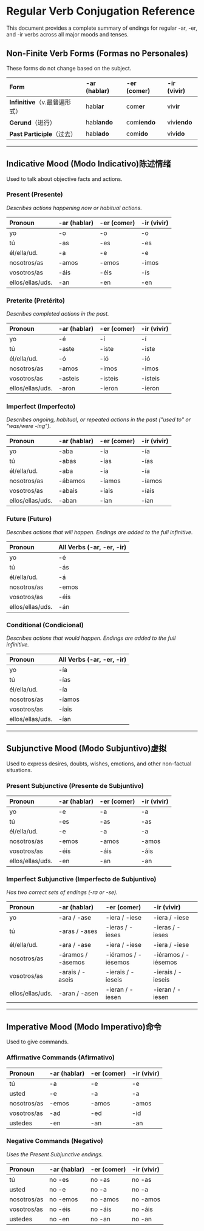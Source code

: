 # Regular Verb Conjugation Reference

This document provides a complete summary of endings for regular -ar, -er, and -ir verbs across all major moods and tenses.

## Non-Finite Verb Forms (Formas no Personales)

These forms do not change based on the subject.

| Form | -ar (hablar) | -er (comer) | -ir (vivir) |
| :--- | :--- | :--- | :--- |
| **Infinitive**（v.最普遍形式） | habl**ar** | com**er** | viv**ir** |
| **Gerund**（进行） | habl**ando** | com**iendo** | viv**iendo** |
| **Past Participle**（过去） | habl**ado** | com**ido** | viv**ido** |

---

## Indicative Mood (Modo Indicativo)陈述情绪

Used to talk about objective facts and actions.

### Present (Presente)

*Describes actions happening now or habitual actions.*

| Pronoun | -ar (hablar) | -er (comer) | -ir (vivir) |
| :--- | :--- | :--- | :--- |
| yo | -o | -o | -o |
| tú | -as | -es | -es |
| él/ella/ud. | -a | -e | -e |
| nosotros/as | -amos | -emos | -imos |
| vosotros/as | -áis | -éis | -ís |
| ellos/ellas/uds. | -an | -en | -en |

### Preterite (Pretérito)

*Describes completed actions in the past.*

| Pronoun | -ar (hablar) | -er (comer) | -ir (vivir) |
| :--- | :--- | :--- | :--- |
| yo | -é | -í | -í |
| tú | -aste | -iste | -iste |
| él/ella/ud. | -ó | -ió | -ió |
| nosotros/as | -amos | -imos | -imos |
| vosotros/as | -asteis | -isteis | -isteis |
| ellos/ellas/uds. | -aron | -ieron | -ieron |

### Imperfect (Imperfecto)

*Describes ongoing, habitual, or repeated actions in the past ("used to" or "was/were -ing").*

| Pronoun | -ar (hablar) | -er (comer) | -ir (vivir) |
| :--- | :--- | :--- | :--- |
| yo | -aba | -ía | -ía |
| tú | -abas | -ías | -ías |
| él/ella/ud. | -aba | -ía | -ía |
| nosotros/as | -ábamos | -íamos | -íamos |
| vosotros/as | -abais | -íais | -íais |
| ellos/ellas/uds. | -aban | -ían | -ían |

### Future (Futuro)

*Describes actions that will happen. Endings are added to the full infinitive.*

| Pronoun | All Verbs (-ar, -er, -ir) |
| :--- | :--- |
| yo | -é |
| tú | -ás |
| él/ella/ud. | -á |
| nosotros/as | -emos |
| vosotros/as | -éis |
| ellos/ellas/uds. | -án |

### Conditional (Condicional)

*Describes actions that would happen. Endings are added to the full infinitive.*

| Pronoun | All Verbs (-ar, -er, -ir) |
| :--- | :--- |
| yo | -ía |
| tú | -ías |
| él/ella/ud. | -ía |
| nosotros/as | -íamos |
| vosotros/as | -íais |
| ellos/ellas/uds. | -ían |

---

## Subjunctive Mood (Modo Subjuntivo)虚拟

Used to express desires, doubts, wishes, emotions, and other non-factual situations.

### Present Subjunctive (Presente de Subjuntivo)

| Pronoun | -ar (hablar) | -er (comer) | -ir (vivir) |
| :--- | :--- | :--- | :--- |
| yo | -e | -a | -a |
| tú | -es | -as | -as |
| él/ella/ud. | -e | -a | -a |
| nosotros/as | -emos | -amos | -amos |
| vosotros/as | -éis | -áis | -áis |
| ellos/ellas/uds. | -en | -an | -an |

### Imperfect Subjunctive (Imperfecto de Subjuntivo)

*Has two correct sets of endings (-ra or -se).*

| Pronoun | -ar (hablar) | -er (comer) | -ir (vivir) |
| :--- | :--- | :--- | :--- |
| yo | -ara / -ase | -iera / -iese | -iera / -iese |
| tú | -aras / -ases | -ieras / -ieses | -ieras / -ieses |
| él/ella/ud. | -ara / -ase | -iera / -iese | -iera / -iese |
| nosotros/as | -áramos / -ásemos | -iéramos / -iésemos | -iéramos / -iésemos |
| vosotros/as | -arais / -aseis | -ierais / -ieseis | -ierais / -ieseis |
| ellos/ellas/uds. | -aran / -asen | -ieran / -iesen | -ieran / -iesen |

---

## Imperative Mood (Modo Imperativo)命令

Used to give commands.

### Affirmative Commands (Afirmativo)

| Pronoun | -ar (hablar) | -er (comer) | -ir (vivir) |
| :--- | :--- | :--- | :--- |
| tú | -a | -e | -e |
| usted | -e | -a | -a |
| nosotros/as | -emos | -amos | -amos |
| vosotros/as | -ad | -ed | -id |
| ustedes | -en | -an | -an |

### Negative Commands (Negativo)

*Uses the Present Subjunctive endings.*

| Pronoun | -ar (hablar) | -er (comer) | -ir (vivir) |
| :--- | :--- | :--- | :--- |
| tú | no -es | no -as | no -as |
| usted | no -e | no -a | no -a |
| nosotros/as | no -emos | no -amos | no -amos |
| vosotros/as | no -éis | no -áis | no -áis |
| ustedes | no -en | no -an | no -an |
